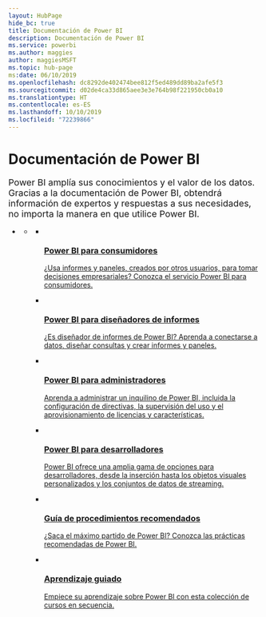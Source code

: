 ```yaml
---
layout: HubPage
hide_bc: true
title: Documentación de Power BI
description: Documentación de Power BI
ms.service: powerbi
ms.author: maggies
author: maggiesMSFT
ms.topic: hub-page
ms:date: 06/10/2019
ms.openlocfilehash: dc8292de402474bee812f5ed489dd89ba2afe5f3
ms.sourcegitcommit: d02de4ca33d865aee3e3e764b98f221950cb0a10
ms.translationtype: HT
ms.contentlocale: es-ES
ms.lasthandoff: 10/10/2019
ms.locfileid: "72239866"
---
```

<div id="main" class="v2">
    <div class="container">
        <h1>Documentación de Power BI</h1>
        <p style="font-size: 1.12rem;margin-bottom: 1rem;">Power BI amplía sus conocimientos y el valor de los datos. Gracias a la documentación de Power BI, obtendrá información de expertos y respuestas a sus necesidades, no importa la manera en que utilice Power BI.</p>
        <ul class="pivots">
            <li>
                <a href="#home"></a>
                <ul id="home">
                    <li>
                        <a href="#home-all"></a>
                        <ul id="home-all" class="cardsC">
                            <li>
                                <a href="consumer/power-bi-consumer-landing.md">
                                    <div class="cardSize">
                                        <div class="cardPadding">
                                            <div class="card">
                                                <div class="cardImageOuter">
                                                    <div class="cardImage">
                                                        <img src="./media/index/power-bi-report-consumers.svg" alt="" />
                                                    </div>
                                                </div>
                                                <div class="cardText">
                                                    <h3>Power BI para consumidores</h3>
                                                    <p>¿Usa informes y paneles, creados por otros usuarios, para tomar decisiones empresariales? Conozca el servicio Power BI para consumidores.</p>
                                                </div>
                                            </div>
                                        </div>
                                    </div>
                                </a>
                            </li>
                            <li>
                                <a href="power-bi-creator-landing.md">
                                    <div class="cardSize">
                                        <div class="cardPadding">
                                            <div class="card">
                                                <div class="cardImageOuter">
                                                    <div class="cardImage">
                                                        <img src="./media/index/power-bi-report-designers.svg" alt="" />
                                                    </div>
                                                </div>
                                                <div class="cardText">
                                                    <h3>Power BI para diseñadores de informes</h3>
                                                    <p>¿Es diseñador de informes de Power BI? Aprenda a conectarse a datos, diseñar consultas y crear informes y paneles.</p>
                                                </div>
                                            </div>
                                        </div>
                                    </div>
                                </a>
                            </li>
                            <li>
                                <a href="admin/index.yml">
                                    <div class="cardSize">
                                        <div class="cardPadding">
                                            <div class="card">
                                                <div class="cardImageOuter">
                                                    <div class="cardImage">
                                                        <img src="./media/index/power-bi-admins.svg" alt="" />
                                                    </div>
                                                </div>
                                                <div class="cardText">
                                                    <h3>Power BI para administradores</h3>
                                                    <p>Aprenda a administrar un inquilino de Power BI, incluida la configuración de directivas, la supervisión del uso y el aprovisionamiento de licencias y características.</p>
                                                </div>
                                            </div>
                                        </div>
                                    </div>
                                </a>
                            </li>
                            <li>
                                <a href="developer/index.yml">
                                    <div class="cardSize">
                                        <div class="cardPadding">
                                            <div class="card">
                                                <div class="cardImageOuter">
                                                    <div class="cardImage">
                                                        <img src="./media/index/power-bi-developers.svg" alt="" />
                                                    </div>
                                                </div>
                                                <div class="cardText">
                                                    <h3>Power BI para desarrolladores</h3>
                                                    <p>Power BI ofrece una amplia gama de opciones para desarrolladores, desde la inserción hasta los objetos visuales personalizados y los conjuntos de datos de streaming.</p>
                                                </div>
                                            </div>
                                        </div>
                                    </div>
                                </a>
                            </li>
                            <li>
                                <a href="guidance/overview.md">
                                    <div class="cardSize">
                                        <div class="cardPadding">
                                            <div class="card">
                                                <div class="cardImageOuter">
                                                    <div class="cardImage">
                                                        <img src="./media/index/power-bi-blog.svg" alt="" />
                                                    </div>
                                                </div>
                                                <div class="cardText">
                                                    <h3>Guía de procedimientos recomendados</h3>
                                                    <p>¿Saca el máximo partido de Power BI? Conozca las prácticas recomendadas de Power BI.</p>
                                                </div>
                                            </div>
                                        </div>
                                    </div>
                                </a>
                            </li>
                            <li>
                                <a href="guided-learning/index.md">
                                    <div class="cardSize">
                                        <div class="cardPadding">
                                            <div class="card">
                                                <div class="cardImageOuter">
                                                    <div class="cardImage">
                                                        <img src="./media/index/power-bi-guided-learning.svg" alt="" />
                                                    </div>
                                                </div>
                                                <div class="cardText">
                                                    <h3>Aprendizaje guiado</h3>
                                                    <p>Empiece su aprendizaje sobre Power BI con esta colección de cursos en secuencia.</p>
                                                </div>
                                            </div>
                                        </div>
                                    </div>
                                </a>
                            </li>
                        </ul>
                    </li>
                </ul>
            </li>
        </ul>
    </div>
</div>
